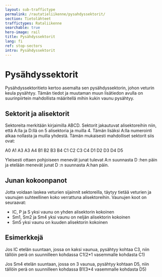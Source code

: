 ```yaml
---
layout: sub-traffictype
permalink: /rautatieliikenne/pysahdyssektorit/
section: Tietolähteet
traffictypes: Rataliikenne
searchable: true
hero-image: rail
title: Pysähdyssektorit
lang: fi
ref: stop-sectors
intro: Pysähdyssektorit
---
```


# Pysähdyssektorit 

Pysähdyssektoritieto kertoo asemalta sen pysähdyssektorin, johon veturin keula pysähtyy.  Tämän tiedot ja muutaman muun lisätiedon avulla on 
suurinpiirtein mahdollista määritellä mihin kukin vaunu pysähtyy.

## Sektorit ja alisektorit

Sektoreita merkitään kirjaimilla ABCD.  Sektorit jakautuvat alisektoreihin niin, että A:lla ja D:llä on 5 alisektoria ja muilla 4.  Tämän lisäksi A:lla numerointi alkaa nollasta ja muilla yhdestä. Tämän mukaisesti mahdolliset sektorit siis ovat:

A0 A1 A3 A3 A4 B1 B2 B3 B4 C1 C2 C3 C4 D1 D2 D3 D4 D5

Yleisesti ottaen pohjoiseen menevät junat tulevat A:n suunnasta D :hen päin ja etelään menevät junat D :n suunnasta A:han päin.

## Junan kokoonpanot

Jotta voidaan laskea veturien sijainnit sektoreilla, täytyy tietää veturien ja vaunujen suhteellinen koko verrattuna alisektoreihin.  Vaunujen koot on seuraavat:
* IC, P ja S yksi vaunu on yhden alisektorin kokoinen
* Sm1, Sm2 ja Sm4 yksi vaunu on neljän alisektorin kokoinen
* Sm5 yksi vaunu on kuuden alisektorin kokoinen

## Esimerkkejä

Jos IC etelän suuntaan, jossa on kaksi vaunua, pysähtyy kohtaa C3, niin tällöin perä on suunnilleen kohdassa C1(2*1 vasemmalle kohdasta C1)

Jos Sm4 etelän suuntaan, jossa on 3 vaunua, pysähtyy kohtaan D5, niin tällöin perä on suunnilleen kohdassa B1(3*4 vasemmalle kohdasta D5)